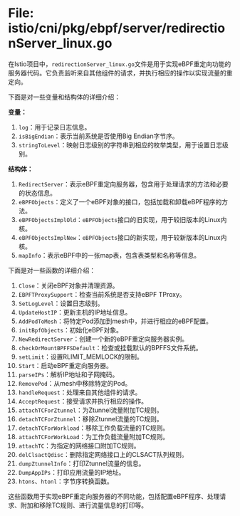 # File: istio/cni/pkg/ebpf/server/redirectionServer_linux.go

在Istio项目中，`redirectionServer_linux.go`文件是用于实现eBPF重定向功能的服务器代码。它负责监听来自其他组件的请求，并执行相应的操作以实现流量的重定向。

下面是对一些变量和结构体的详细介绍：

**变量：**

1. `log`：用于记录日志信息。
2. `isBigEndian`：表示当前系统是否使用Big Endian字节序。
3. `stringToLevel`：映射日志级别的字符串到相应的枚举类型，用于设置日志级别。

**结构体：**

1. `RedirectServer`：表示eBPF重定向服务器，包含用于处理请求的方法和必要的状态信息。
2. `eBPFObjects`：定义了一个eBPF对象的接口，包括加载和卸载eBPF程序的方法。
3. `eBPFObjectsImplOld`：`eBPFObjects`接口的旧实现，用于较旧版本的Linux内核。
4. `eBPFObjectsImplNew`：`eBPFObjects`接口的新实现，用于较新版本的Linux内核。
5. `mapInfo`：表示eBPF中的一张map表，包含表类型和名称等信息。

下面是对一些函数的详细介绍：

1. `Close`：关闭eBPF对象并清理资源。
2. `EBPFTProxySupport`：检查当前系统是否支持eBPF TProxy。
3. `SetLogLevel`：设置日志级别。
4. `UpdateHostIP`：更新主机的IP地址信息。
5. `AddPodToMesh`：将特定Pod添加到mesh中，并进行相应的eBPF配置。
6. `initBpfObjects`：初始化eBPF对象。
7. `NewRedirectServer`：创建一个新的eBPF重定向服务器实例。
8. `checkOrMountBPFFSDefault`：检查或挂载默认的BPFFS文件系统。
9. `setLimit`：设置RLIMIT_MEMLOCK的限制。
10. `Start`：启动eBPF重定向服务器。
11. `parseIPs`：解析IP地址和子网掩码。
12. `RemovePod`：从mesh中移除特定的Pod。
13. `handleRequest`：处理来自其他组件的请求。
14. `AcceptRequest`：接受请求并执行相应的操作。
15. `attachTCForZtunnel`：为Ztunnel流量附加TC规则。
16. `detachTCForZtunnel`：移除Ztunnel流量的TC规则。
17. `detachTCForWorkload`：移除工作负载流量的TC规则。
18. `attachTCForWorkLoad`：为工作负载流量附加TC规则。
19. `attachTC`：为指定的网络接口附加TC规则。
20. `delClsactQdisc`：删除指定网络接口上的CLSACT队列规则。
21. `dumpZtunnelInfo`：打印Ztunnel流量的信息。
22. `DumpAppIPs`：打印应用流量的IP地址。
23. `htons`、`htonl`：字节序转换函数。

这些函数用于实现eBPF重定向服务器的不同功能，包括配置eBPF程序、处理请求、附加和移除TC规则、进行流量信息的打印等。

